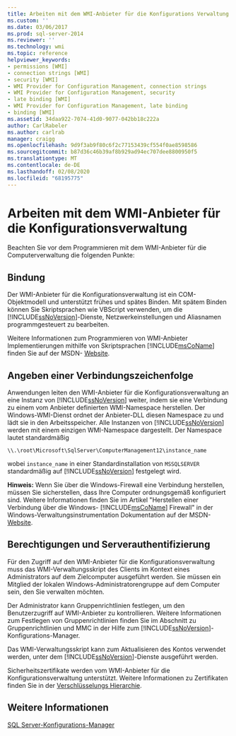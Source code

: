 ```yaml
---
title: Arbeiten mit dem WMI-Anbieter für die Konfigurations Verwaltung | Microsoft-Dokumentation
ms.custom: ''
ms.date: 03/06/2017
ms.prod: sql-server-2014
ms.reviewer: ''
ms.technology: wmi
ms.topic: reference
helpviewer_keywords:
- permissions [WMI]
- connection strings [WMI]
- security [WMI]
- WMI Provider for Configuration Management, connection strings
- WMI Provider for Configuration Management, security
- late binding [WMI]
- WMI Provider for Configuration Management, late binding
- binding [WMI]
ms.assetid: 34daa922-7074-41d0-9077-042bb18c222a
author: CarlRabeler
ms.author: carlrab
manager: craigg
ms.openlocfilehash: 9d9f3ab9f80c6f2c77153439cf554f0ae8598586
ms.sourcegitcommit: b87d36c46b39af8b929ad94ec707dee8800950f5
ms.translationtype: MT
ms.contentlocale: de-DE
ms.lasthandoff: 02/08/2020
ms.locfileid: "68195775"
---
```

# <a name="working-with-the-wmi-provider-for-configuration-management"></a>Arbeiten mit dem WMI-Anbieter für die Konfigurationsverwaltung
  Beachten Sie vor dem Programmieren mit dem WMI-Anbieter für die Computerverwaltung die folgenden Punkte:  
  
## <a name="binding"></a>Bindung  
 Der WMI-Anbieter für die Konfigurationsverwaltung ist ein COM-Objektmodell und unterstützt frühes und spätes Binden. Mit spätem Binden können Sie Skriptsprachen wie VBScript verwenden, um die [!INCLUDE[ssNoVersion](../../includes/ssnoversion-md.md)]-Dienste, Netzwerkeinstellungen und Aliasnamen programmgesteuert zu bearbeiten.  
  
 Weitere Informationen zum Programmieren von WMI-Anbieter Implementierungen mithilfe von Skriptsprachen [!INCLUDE[msCoName](../../includes/msconame-md.md)] finden Sie auf der MSDN- [Website](https://go.microsoft.com/fwlink/?linkid=15426).  
  
## <a name="specifying-a-connection-string"></a>Angeben einer Verbindungszeichenfolge  
 Anwendungen leiten den WMI-Anbieter für die Konfigurationsverwaltung an eine Instanz von [!INCLUDE[ssNoVersion](../../includes/ssnoversion-md.md)] weiter, indem sie eine Verbindung zu einem vom Anbieter definierten WMI-Namespace herstellen. Der Windows-WMI-Dienst ordnet der Anbieter-DLL diesen Namespace zu und lädt sie in den Arbeitsspeicher. Alle Instanzen von [!INCLUDE[ssNoVersion](../../includes/ssnoversion-md.md)] werden mit einem einzigen WMI-Namespace dargestellt. Der Namespace lautet standardmäßig  
  
```  
\\.\root\Microsoft\SqlServer\ComputerManagement12\instance_name  
```  
  
 wobei `instance_name` in einer Standardinstallation von `MSSQLSERVER` standardmäßig auf [!INCLUDE[ssNoVersion](../../includes/ssnoversion-md.md)] festgelegt wird.  
  
 **Hinweis:** Wenn Sie über die Windows-Firewall eine Verbindung herstellen, müssen Sie sicherstellen, dass Ihre Computer ordnungsgemäß konfiguriert sind. Weitere Informationen finden Sie im Artikel "Herstellen einer Verbindung über die Windows- [!INCLUDE[msCoName](../../includes/msconame-md.md)] Firewall" in der Windows-Verwaltungsinstrumentation Dokumentation auf der MSDN- [Website](https://go.microsoft.com/fwlink/?linkid=15426).  
  
## <a name="permissions-and-server-authentication"></a>Berechtigungen und Serverauthentifizierung  
 Für den Zugriff auf den WMI-Anbieter für die Konfigurationsverwaltung muss das WMI-Verwaltungsskript des Clients im Kontext eines Administrators auf dem Zielcomputer ausgeführt werden. Sie müssen ein Mitglied der lokalen Windows-Administratorengruppe auf dem Computer sein, den Sie verwalten möchten.  
  
 Der Administrator kann Gruppenrichtlinien festlegen, um den Benutzerzugriff auf WMI-Anbieter zu kontrollieren. Weitere Informationen zum Festlegen von Gruppenrichtlinien finden Sie im Abschnitt zu Gruppenrichtlinien und MMC in der Hilfe zum [!INCLUDE[ssNoVersion](../../includes/ssnoversion-md.md)]-Konfigurations-Manager.  
  
 Das WMI-Verwaltungsskript kann zum Aktualisieren des Kontos verwendet werden, unter dem [!INCLUDE[ssNoVersion](../../includes/ssnoversion-md.md)]-Dienste ausgeführt werden.  
  
 Sicherheitszertifikate werden vom WMI-Anbieter für die Konfigurationsverwaltung unterstützt. Weitere Informationen zu Zertifikaten finden Sie in der [Verschlüsselungs Hierarchie](../security/encryption/encryption-hierarchy.md).  
  
## <a name="see-also"></a>Weitere Informationen  
 [SQL Server-Konfigurations-Manager](../sql-server-configuration-manager.md)  
  
  
